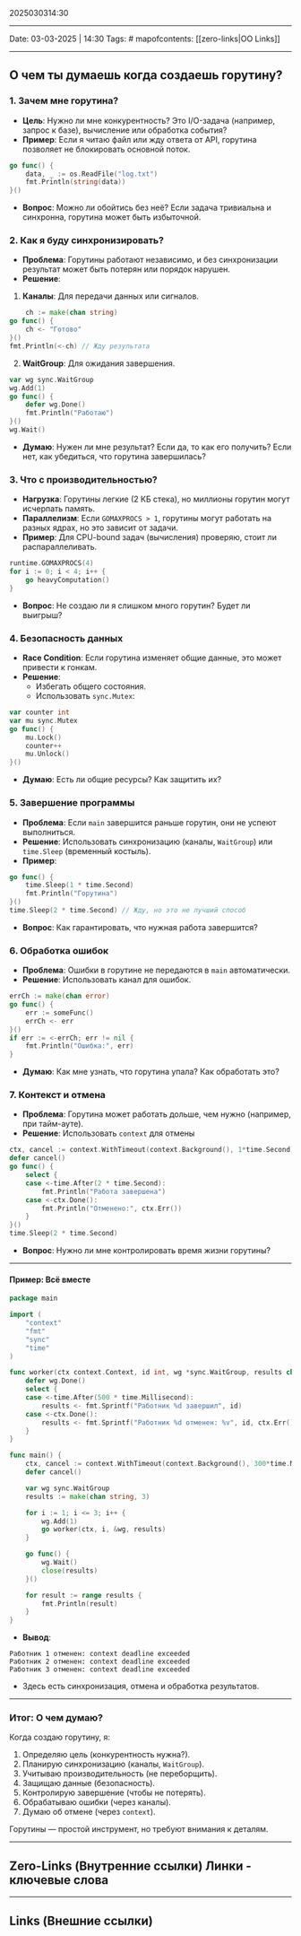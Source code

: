 2025030314:30
___
Date: 03-03-2025 | 14:30
Tags: #
mapofcontents: [[zero-links|OO Links]]
___
## О чем ты думаешь когда создаешь горутину?

### 1. Зачем мне горутина?

- **Цель**: Нужно ли мне конкурентность? Это I/O-задача (например, запрос к базе), вычисление или обработка события?
- **Пример**: Если я читаю файл или жду ответа от API, горутина позволяет не блокировать основной поток.

```go
go func() {
    data, _ := os.ReadFile("log.txt")
    fmt.Println(string(data))
}()
```

- **Вопрос**: Можно ли обойтись без неё? Если задача тривиальна и синхронна, горутина может быть избыточной.
### 2. Как я буду синхронизировать?

- **Проблема**: Горутины работают независимо, и без синхронизации результат может быть потерян или порядок нарушен.
- **Решение**:  
1. **Каналы**: Для передачи данных или сигналов.
```go
    ch := make(chan string)
go func() {
    ch <- "Готово"
}()
fmt.Println(<-ch) // Жду результата
```

2. **WaitGroup**: Для ожидания завершения.
```go 
var wg sync.WaitGroup
wg.Add(1)
go func() {
    defer wg.Done()
    fmt.Println("Работаю")
}()
wg.Wait()
```

- **Думаю**: Нужен ли мне результат? Если да, то как его получить? Если нет, как убедиться, что горутина завершилась?
### 3. Что с производительностью?

- **Нагрузка**: Горутины легкие (2 КБ стека), но миллионы горутин могут исчерпать память.
- **Параллелизм**: Если `GOMAXPROCS > 1`, горутины могут работать на разных ядрах, но это зависит от задачи.
- **Пример**: Для CPU-bound задач (вычисления) проверяю, стоит ли распараллеливать.
```go
runtime.GOMAXPROCS(4)
for i := 0; i < 4; i++ {
    go heavyComputation()
}
```

- **Вопрос**: Не создаю ли я слишком много горутин? Будет ли выигрыш?
### 4. Безопасность данных

- **Race Condition**: Если горутина изменяет общие данные, это может привести к гонкам.
- **Решение**:  
    - Избегать общего состояния.
    - Использовать `sync.Mutex`:
```go
var counter int
var mu sync.Mutex
go func() {
    mu.Lock()
    counter++
    mu.Unlock()
}()
```

- **Думаю**: Есть ли общие ресурсы? Как защитить их?
### 5. Завершение программы

- **Проблема**: Если `main` завершится раньше горутин, они не успеют выполниться.
- **Решение**: Использовать синхронизацию (каналы, `WaitGroup`) или `time.Sleep` (временный костыль).
- **Пример**:
```go
go func() {
    time.Sleep(1 * time.Second)
    fmt.Println("Горутина")
}()
time.Sleep(2 * time.Second) // Жду, но это не лучший способ
```
- **Вопрос**: Как гарантировать, что нужная работа завершится?
### 6. Обработка ошибок

- **Проблема**: Ошибки в горутине не передаются в `main` автоматически.
- **Решение**: Использовать канал для ошибок.
```go
errCh := make(chan error)
go func() {
    err := someFunc()
    errCh <- err
}()
if err := <-errCh; err != nil {
    fmt.Println("Ошибка:", err)
}
```

- **Думаю**: Как мне узнать, что горутина упала? Как обработать это?
### 7. Контекст и отмена

- **Проблема**: Горутина может работать дольше, чем нужно (например, при тайм-ауте).
- **Решение**: Использовать `context` для отмены
```go
ctx, cancel := context.WithTimeout(context.Background(), 1*time.Second)
defer cancel()
go func() {
    select {
    case <-time.After(2 * time.Second):
        fmt.Println("Работа завершена")
    case <-ctx.Done():
        fmt.Println("Отменено:", ctx.Err())
    }
}()
time.Sleep(2 * time.Second)
```

- **Вопрос**: Нужно ли мне контролировать время жизни горутины?

---
#### Пример: Всё вместе
```go
package main

import (
    "context"
    "fmt"
    "sync"
    "time"
)

func worker(ctx context.Context, id int, wg *sync.WaitGroup, results chan<- string) {
    defer wg.Done()
    select {
    case <-time.After(500 * time.Millisecond):
        results <- fmt.Sprintf("Работник %d завершил", id)
    case <-ctx.Done():
        results <- fmt.Sprintf("Работник %d отменен: %v", id, ctx.Err())
    }
}

func main() {
    ctx, cancel := context.WithTimeout(context.Background(), 300*time.Millisecond)
    defer cancel()

    var wg sync.WaitGroup
    results := make(chan string, 3)

    for i := 1; i <= 3; i++ {
        wg.Add(1)
        go worker(ctx, i, &wg, results)
    }

    go func() {
        wg.Wait()
        close(results)
    }()

    for result := range results {
        fmt.Println(result)
    }
}
```


- **Вывод**:
```text
Работник 1 отменен: context deadline exceeded
Работник 2 отменен: context deadline exceeded
Работник 3 отменен: context deadline exceeded
```

- Здесь есть синхронизация, отмена и обработка результатов.

---
### Итог: О чем думаю?

Когда создаю горутину, я:

1. Определяю цель (конкурентность нужна?).
2. Планирую синхронизацию (каналы, `WaitGroup`).
3. Учитываю производительность (не переборщить).
4. Защищаю данные (безопасность).
5. Контролирую завершение (чтобы не потерять).
6. Обрабатываю ошибки (через каналы).
7. Думаю об отмене (через `context`).

Горутины — простой инструмент, но требуют внимания к деталям.


-----
**Zero-Links**  (Внутренние ссылки) Линки - ключевые слова
-

------
**Links** (Внешние ссылки)
-
